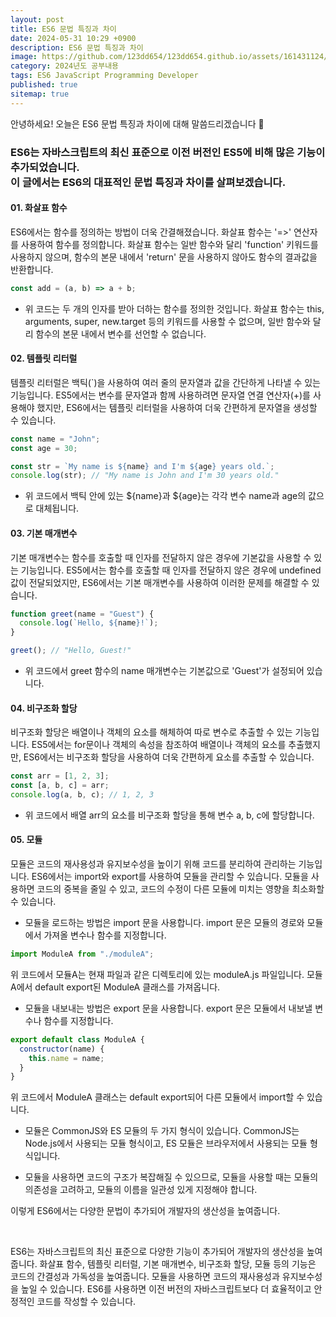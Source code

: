 ```yaml
---
layout: post
title: ES6 문법 특징과 차이
date: 2024-05-31 10:29 +0900
description: ES6 문법 특징과 차이
image: https://github.com/123dd654/123dd654.github.io/assets/161431124/ceea0584-e9c8-4d43-8d97-10b8f2c7783e
category: 2024년도 공부내용
tags: ES6 JavaScript Programming Developer
published: true
sitemap: true
---
```


안녕하세요!
오늘은 ES6 문법 특징과 차이에 대해 말씀드리겠습니다 🍞

### ES6는 자바스크립트의 최신 표준으로 이전 버전인 ES5에 비해 많은 기능이 추가되었습니다.<br /> 이 글에서는 ES6의 대표적인 문법 특징과 차이를 살펴보겠습니다.

#### 01. 화살표 함수

ES6에서는 함수를 정의하는 방법이 더욱 간결해졌습니다.
화살표 함수는 '=>' 연산자를 사용하여 함수를 정의합니다.
화살표 함수는 일반 함수와 달리 'function' 키워드를 사용하지 않으며,
함수의 본문 내에서 'return' 문을 사용하지 않아도 함수의 결과값을 반환합니다.

```javascript
const add = (a, b) => a + b;
```

- 위 코드는 두 개의 인자를 받아 더하는 함수를 정의한 것입니다.
  화살표 함수는 this, arguments, super, new.target 등의 키워드를 사용할 수 없으며,
  일반 함수와 달리 함수의 본문 내에서 변수를 선언할 수 없습니다.

#### 02. 템플릿 리터럴

템플릿 리터럴은 백틱(`)을 사용하여 여러 줄의 문자열과 값을 간단하게 나타낼 수 있는 기능입니다.
ES5에서는 변수를 문자열과 함께 사용하려면 문자열 연결 연산자(+)를 사용해야 했지만,
ES6에서는 템플릿 리터럴을 사용하여 더욱 간편하게 문자열을 생성할 수 있습니다.

```javascript
const name = "John";
const age = 30;

const str = `My name is ${name} and I'm ${age} years old.`;
console.log(str); // "My name is John and I'm 30 years old."
```

- 위 코드에서 백틱 안에 있는 ${name}과 ${age}는 각각 변수 name과 age의 값으로 대체됩니다.

#### 03. 기본 매개변수

기본 매개변수는 함수를 호출할 때 인자를 전달하지 않은 경우에 기본값을 사용할 수 있는 기능입니다.
ES5에서는 함수를 호출할 때 인자를 전달하지 않은 경우에 undefined 값이 전달되었지만,
ES6에서는 기본 매개변수를 사용하여 이러한 문제를 해결할 수 있습니다.

```javascript
function greet(name = "Guest") {
  console.log(`Hello, ${name}!`);
}

greet(); // "Hello, Guest!"
```

- 위 코드에서 greet 함수의 name 매개변수는 기본값으로 'Guest'가 설정되어 있습니다.

#### 04. 비구조화 할당

비구조화 할당은 배열이나 객체의 요소를 해체하여 따로 변수로 추출할 수 있는 기능입니다.
ES5에서는 for문이나 객체의 속성을 참조하여 배열이나 객체의 요소를 추출했지만,
ES6에서는 비구조화 할당을 사용하여 더욱 간편하게 요소를 추출할 수 있습니다.

```javascript
const arr = [1, 2, 3];
const [a, b, c] = arr;
console.log(a, b, c); // 1, 2, 3
```

- 위 코드에서 배열 arr의 요소를 비구조화 할당을 통해 변수 a, b, c에 할당합니다.

#### 05. 모듈

모듈은 코드의 재사용성과 유지보수성을 높이기 위해 코드를 분리하여 관리하는 기능입니다.
ES6에서는 import와 export를 사용하여 모듈을 관리할 수 있습니다.
모듈을 사용하면 코드의 중복을 줄일 수 있고, 코드의 수정이 다른 모듈에 미치는 영향을 최소화할 수 있습니다.

- 모듈을 로드하는 방법은 import 문을 사용합니다.
  import 문은 모듈의 경로와 모듈에서 가져올 변수나 함수를 지정합니다.

```javascript
import ModuleA from "./moduleA";
```

위 코드에서 모듈A는 현재 파일과 같은 디렉토리에 있는 moduleA.js 파일입니다.
모듈A에서 default export된 ModuleA 클래스를 가져옵니다.

- 모듈을 내보내는 방법은 export 문을 사용합니다. export 문은 모듈에서 내보낼 변수나 함수를 지정합니다.

```javascript
export default class ModuleA {
  constructor(name) {
    this.name = name;
  }
}
```

위 코드에서 ModuleA 클래스는 default export되어 다른 모듈에서 import할 수 있습니다.

- 모듈은 CommonJS와 ES 모듈의 두 가지 형식이 있습니다.
  CommonJS는 Node.js에서 사용되는 모듈 형식이고, ES 모듈은 브라우저에서 사용되는 모듈 형식입니다.

- 모듈을 사용하면 코드의 구조가 복잡해질 수 있으므로,
  모듈을 사용할 때는 모듈의 의존성을 고려하고, 모듈의 이름을 일관성 있게 지정해야 합니다.

이렇게 ES6에서는 다양한 문법이 추가되어 개발자의 생산성을 높여줍니다.

<br />

ES6는 자바스크립트의 최신 표준으로 다양한 기능이 추가되어 개발자의 생산성을 높여줍니다.
화살표 함수, 템플릿 리터럴, 기본 매개변수, 비구조화 할당, 모듈 등의 기능은 코드의 간결성과 가독성을 높여줍니다.
모듈을 사용하면 코드의 재사용성과 유지보수성을 높일 수 있습니다.
ES6를 사용하면 이전 버전의 자바스크립트보다 더 효율적이고 안정적인 코드를 작성할 수 있습니다.
